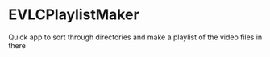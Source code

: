 # EVLCPlaylistMaker
Quick app to sort through directories and make a playlist of the video files in there
